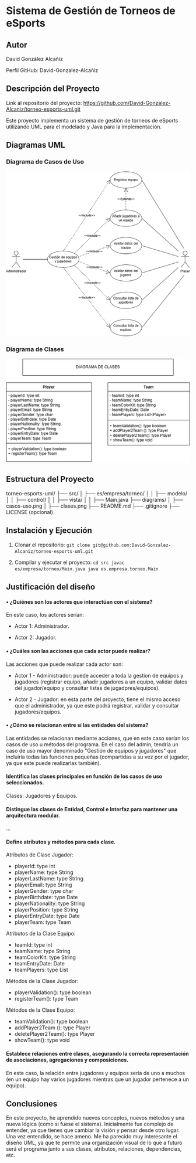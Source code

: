 # Sistema de Gestión de Torneos de eSports

## Autor
David González Alcañiz

Perfil GitHub: David-Gonzalez-Alcañiz

## Descripción del Proyecto
Link al repositorio del proyecto: 
https://github.com/David-Gonzalez-Alcaniz/torneo-esports-uml.git

Este proyecto implementa un sistema de gestión de torneos de eSports
utilizando UML para el modelado y Java para la implementación.

## Diagramas UML
### Diagrama de Casos de Uso
![Diagrama de casos de uso](diagrams/casos-uso.png)

### Diagrama de Clases
![Diagrama de clases](diagrams/clases.png)

## Estructura del Proyecto
torneo-esports-uml/ ├── src/
│ ├── es/empresa/torneo/
│ │ ├── modelo/
│ │ ├── control/
│ │ ├── vista/
│ │ ├── Main.java
├── diagrams/
│ ├── casos-uso.png
│ ├── clases.png
├── README.md
├── .gitignore
├── LICENSE (opcional)

## Instalación y Ejecución
1. Clonar el repositorio:
`git clone git@github.com:David-Gonzalez-Alcaniz/torneo-esports-uml.git`

2. Compilar y ejecutar el proyecto:
`cd src javac es/empresa/torneo/Main.java java es.empresa.torneo.Main`

## Justificación del diseño
#### • ¿Quiénes son los actores que interactúan con el sistema?

En este caso, los actores serían:

* Actor 1: Administrador.
  
* Actor 2: Jugador.

#### • ¿Cuáles son las acciones que cada actor puede realizar?

Las acciones que puede realizar cada actor son:

* Actor 1 - Administrador: puede acceder a toda la gestion de equipos y jugadores (registrar equipo, añadir jugadores a un equipo, validar datos del jugador/equipo y consultar listas de jugadpres/equipos).

* Actor 2 - Jugador: en esta parte del proyecto, tiene el mismo acceso que el administrador, ya que este podrá registrar, validar y consultar jugadores/equipos.

#### • ¿Cómo se relacionan entre sí las entidades del sistema?

Las entidades se relacionan mediante acciones, que en este caso serían los casos de uso u métodos del programa. En el caso del admin, tendría un caso de uso mayor denominado "Gestión de equipos y jugadores" que incluiría todas las funciones pequeñas (compartidas a su vez por el jugador, ya que este puede realizarlas también).

#### Identifica las clases principales en función de los casos de uso seleccionados.

Clases: Jugadores y Equipos.

#### Distingue las clases de Entidad, Control e Interfaz para mantener una arquitectura modular.

...

#### Define atributos y métodos para cada clase.

 Atributos de Clase Jugador:
  
- playerId: type int
- playerName: type String
- playerLastName: type String
- playerEmail: type String
- playerGender: type char
- playerBirthdate: type Date
- playerNationality: type String
- playerPosition: type String
- playerEntryDate: type Date
- playerTeam: type Team

Atributos de la Clase Equipo:

- teamId: type int
- teamName: type String
- teamColorKit: type String
- teamEntryDate: Date
- teamPlayers: type List<Player>

Métodos de la Clase Jugador:

+ playerValidation(): type boolean
+ registerTeam(): type Team

Métodos de la Clase Equipo:

+ teamValidation(): type boolean
+ addPlayer2Team (): type Player
+ deletePlayer2Team(): type Player
+ showTeam(): type void


#### Establece relaciones entre clases, asegurando la correcta representación de asociaciones, agregaciones y composiciones.

En este caso, la relación entre jugadores y equipos sería de uno a muchos (en un equipo hay varios jugadores mientras que un jugador pertenece a un equipo).

## Conclusiones
En este proyecto, he aprendido nuevos conceptos, nuevos métodos y una nueva lógica (como si fuese el sistema).
Inicialmente fue complejo de entender, ya que tienes que cambiar la visión y pensar desde otro lugar. Una vez entendido, se hace ameno.
Me ha parecido muy interesante el diseño UML, ya que te permite una organización visual de lo que a futuro será el programa junto a sus clases, atributos, relaciones, dependencias, etc.


